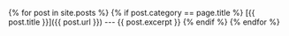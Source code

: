 {% for post in site.posts %}
  {% if post.category == page.title %}
    [{{ post.title }}]({{ post.url }})
    ---
    {{ post.excerpt }}
  {% endif %}
{% endfor %}

